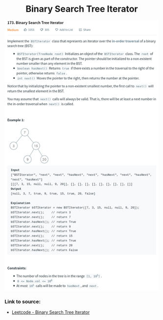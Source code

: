 <h1 align="center">Binary Search Tree Iterator</h1>

![alt text](https://raw.githubusercontent.com/matthew01lokiet/Github-repos-images/main/Algs/Tree/yCtlDTOt_o.png?)

### Link to source: 
- <a href="https://leetcode.com/problems/binary-search-tree-iterator/">Leetcode - Binary Search Tree Iterator</a>

